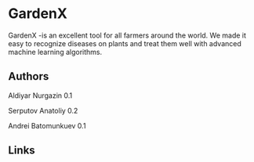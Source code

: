 # GardenX

GardenX -is an excellent tool for all farmers around the world. We made it easy to recognize diseases on plants and treat them well with advanced machine learning algorithms.

## Authors

Aldiyar Nurgazin 0.1

Serputov Anatoliy 0.2

Andrei Batomunkuev 0.1

## Links
